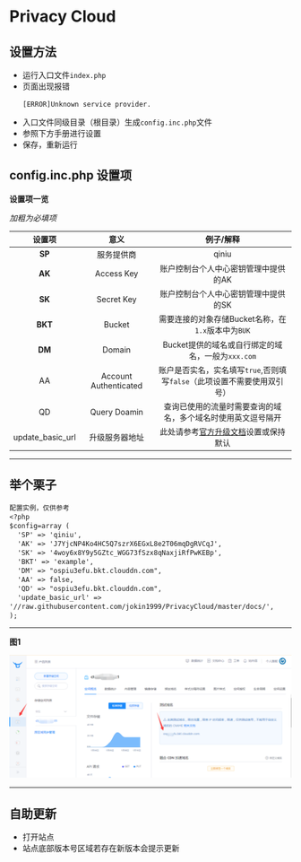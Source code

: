 # Privacy Cloud

## 设置方法

- 运行入口文件`index.php`
- 页面出现报错
  ```
  [ERROR]Unknown service provider.
  ```
- 入口文件同级目录（根目录）生成`config.inc.php`文件
- 参照下方手册进行设置
- 保存，重新运行

## config.inc.php 设置项

**设置项一览**

*加粗为必填项*

|设置项|意义|例子/解释|
|:-:|:-:|:-:|
|**SP**|服务提供商|qiniu|
|**AK**|Access Key|账户控制台个人中心密钥管理中提供的AK|
|**SK**|Secret Key|账户控制台个人中心密钥管理中提供的SK|
|**BKT**|Bucket|需要连接的对象存储Bucket名称，在`1.x`版本中为`BUK`|
|**DM**|Domain|Bucket提供的域名或自行绑定的域名，一般为`xxx.com`|
|AA|Account Authenticated|账户是否实名，实名填写`true`,否则填写`false`（此项设置不需要使用双引号）|
|QD|Query Doamin|查询已使用的流量时需要查询的域名，多个域名时使用英文逗号隔开|
|update_basic_url|升级服务器地址|此处请参考[官方升级文档](./update.md)设置或保持默认|

---

## 举个栗子

```
配置实例，仅供参考
<?php
$config=array (
  'SP' => 'qiniu',
  'AK' => 'J7YjcNP4Ko4HC5Q7szrX6EGxL8e2T06mqDgRVCqJ',
  'SK' => '4woy6x8Y9y5GZtc_WGG73fSzx8qNaxjiRfPwKEBp',
  'BKT' => 'example',
  'DM' => "ospiu3efu.bkt.clouddn.com",
  'AA' => false,
  'QD' => "ospiu3efu.bkt.clouddn.com",
  'update_basic_url' => '//raw.githubusercontent.com/jokin1999/PrivacyCloud/master/docs/',
);
```

---

**图1**

![图1](./imgs/m_1_x_x_p1.png)

---

## 自助更新

- 打开站点
- 站点底部版本号区域若存在新版本会提示更新
